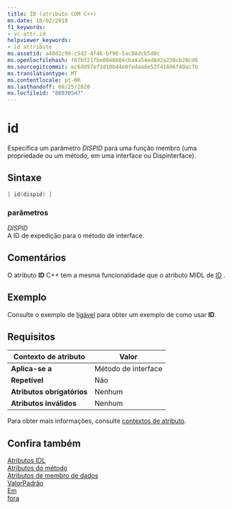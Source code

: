 ```yaml
---
title: ID (atributo COM C++)
ms.date: 10/02/2018
f1_keywords:
- vc-attr.id
helpviewer_keywords:
- id attribute
ms.assetid: a48d2c99-c5d2-4f46-bf96-5ac88dcb5d0c
ms.openlocfilehash: f67bf21fbe0040884cba4a54ed8d2a230cb20cd6
ms.sourcegitcommit: ec6dd97ef3d10b44e0fedaa8e53f41696f49ac7b
ms.translationtype: MT
ms.contentlocale: pt-BR
ms.lasthandoff: 08/25/2020
ms.locfileid: "88830547"
---
```

# <a name="id"></a>id

Especifica um parâmetro *DISPID* para uma função membro (uma propriedade ou um método, em uma interface ou Dispinterface).

## <a name="syntax"></a>Sintaxe

```cpp
[ id(dispid) ]
```

### <a name="parameters"></a>parâmetros

*DISPID*<br/>
A ID de expedição para o método de interface.

## <a name="remarks"></a>Comentários

O atributo **ID** C++ tem a mesma funcionalidade que o atributo MIDL de [ID](/windows/win32/Midl/id) .

## <a name="example"></a>Exemplo

Consulte o exemplo de [ligável](bindable.md) para obter um exemplo de como usar **ID**.

## <a name="requirements"></a>Requisitos

| Contexto de atributo | Valor |
|-|-|
|**Aplica-se a**|Método de interface|
|**Repetível**|Não|
|**Atributos obrigatórios**|Nenhum|
|**Atributos inválidos**|Nenhum|

Para obter mais informações, consulte [contextos de atributo](cpp-attributes-com-net.md#contexts).

## <a name="see-also"></a>Confira também

[Atributos IDL](idl-attributes.md)<br/>
[Atributos do método](method-attributes.md)<br/>
[Atributos de membro de dados](data-member-attributes.md)<br/>
[ValorPadrão](defaultvalue.md)<br/>
[Em](in-cpp.md)<br/>
[fora](out-cpp.md)
